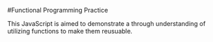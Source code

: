 #Functional Programming Practice

This JavaScript is aimed to demonstrate a through understanding of utilizing functions to make them reusuable.

